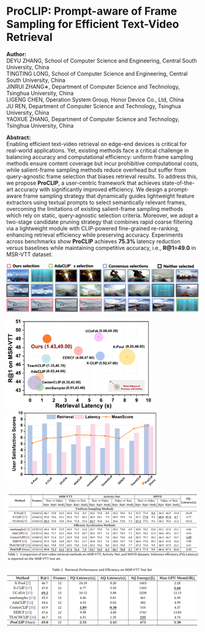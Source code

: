 # ProCLIP: Prompt-aware of Frame Sampling for Efficient Text-Video Retrieval

**Author:**<br>
DEYU ZHANG, School of Computer Science and Engineering, Central South University, China <br>
TINGTING LONG, School of Computer Science and Engineering, Central South University, China <br>
JINRUI ZHANG∗, Department of Computer Science and Technology, Tsinghua University, China <br>
LIGENG CHEN, Operation System Group, Honor Device Co., Ltd, China <br>
JU REN, Department of Computer Science and Technology, Tsinghua University, China <br>
YAOXUE ZHANG, Department of Computer Science and Technology, Tsinghua University, China <br>

**Abstract:**<br>
Enabling efficient text-video retrieval on edge-end devices is critical for real-world applications. Yet, existing methods face a critical challenge in balancing accuracy and computational efficiency: uniform frame sampling methods ensure content coverage but incur prohibitive computational costs, while salient-frame sampling methods reduce overhead but suffer from query-agnostic frame selection that biases retrieval results. To address this, we propose **ProCLIP**, a user-centric framework that achieves state-of-the-art accuracy with significantly improved efficiency. We design a prompt-aware frame sampling strategy that dynamically guides lightweight feature extractors using textual prompts to select semantically relevant frames, overcoming the limitations of existing salient-frame sampling methods which rely on static, query-agnostic selection criteria. Moreover, we adopt a two-stage candidate pruning strategy that combines rapid coarse filtering via a lightweight module with CLIP-powered fine-grained re-ranking, enhancing retrieval efficiency while preserving accuracy. Experiments across benchmarks show **ProCLIP** achieves __75.3%__ latency reduction versus baselines while maintaining competitive accuracy, i.e., __R@1=49.0__ in MSR-VTT dataset.


<img src="fig/teaser.png"><br>

<img src="fig/efficiency.png" width=380px> <img src="fig/user_scores.png" width=400px> <br>

<img src="fig/proclip_acc.png" width=700px><br>

<img src="fig/proclip_efficiency.png" width=580px><br>

